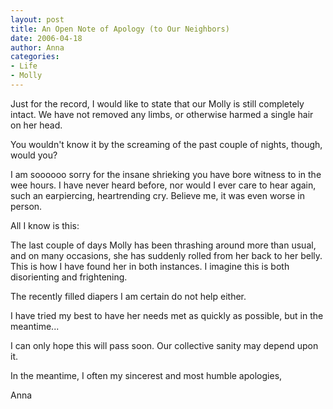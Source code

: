 ```yaml
---
layout: post
title: An Open Note of Apology (to Our Neighbors)
date: 2006-04-18
author: Anna
categories:
- Life
- Molly
---
```


Just for the record, I would like to state that our Molly is still completely intact. We have not removed any limbs, or otherwise harmed a single hair on her head.

You wouldn't know it by the screaming of the past couple of nights, though, would you?

I am soooooo sorry for the insane shrieking you have bore witness to in the wee hours. I have never heard before, nor would I ever care to hear again, such an earpiercing, heartrending cry. Believe me, it was even worse in person.

All I know is this:

The last couple of days Molly has been thrashing around more than usual, and on many occasions, she has suddenly rolled from her back to her belly. This is how I have found her in both instances. I imagine this is both disorienting and frightening.

The recently filled diapers I am certain do not help either.

I have tried my best to have her needs met as quickly as possible, but in the meantime...

I can only hope this will pass soon. Our collective sanity may depend upon it.

In the meantime, I often my sincerest and most humble apologies,

Anna
